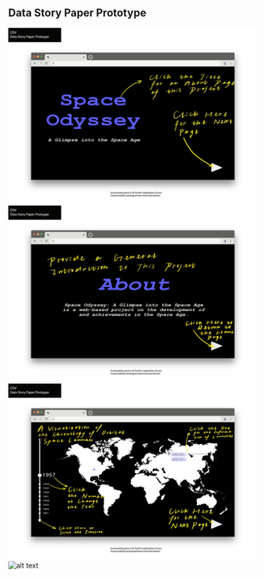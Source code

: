 ## Data Story Paper Prototype

![alt text](https://github.com/AlexWang624/cdv-student/blob/main/projects/data-story/prototype/Home_Page.jpg)
![alt text](https://github.com/AlexWang624/cdv-student/blob/main/projects/data-story/prototype/About.jpg)
![alt text](https://github.com/AlexWang624/cdv-student/blob/main/projects/data-story/prototype/Chronology.jpg)
![alt text](hhttps://github.com/AlexWang624/cdv-student/blob/main/projects/data-story/prototype/Satellites.jpg)
